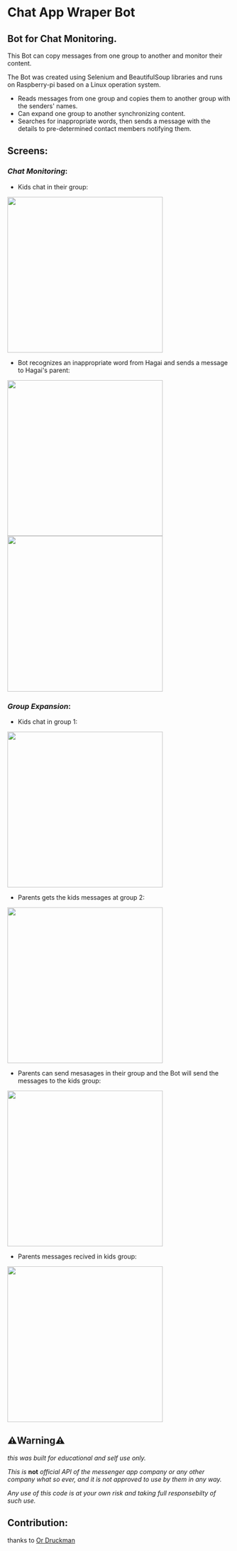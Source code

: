 # Chat App Wraper Bot
## Bot for Chat Monitoring.

This Bot can copy messages from one group to another and monitor their content.

The Bot was created using Selenium and BeautifulSoup libraries and runs on Raspberry-pi based on a Linux operation system.


- Reads messages from one group and copies them to another group with the senders' names.
- Can expand one group to another synchronizing content.
- Searches for inappropriate words, then sends a message with the details to pre-determined contact members notifying them.


## Screens:
### *Chat Monitoring*:

- Kids chat in their group:
<img src="https://user-images.githubusercontent.com/70321869/139730163-50cca766-09ba-4471-9c55-441499f2dedc.jpg" width="350">

- Bot recognizes an inappropriate word from Hagai and sends a message to Hagai's parent:

<img src="https://user-images.githubusercontent.com/70321869/139730032-0c89a652-d0bc-463e-9b81-385e00c558bc.jpg" width="350">

<img src="https://user-images.githubusercontent.com/70321869/139730041-acfa67fb-6553-4ddf-b8f2-c76d2c9edcda.jpg" width="350">


### *Group Expansion*:

- Kids chat in group 1:

<img src="https://user-images.githubusercontent.com/70321869/139730318-c8a6973d-02ba-4a18-835d-e3079ba67b21.jpg" width="350">


- Parents gets the kids messages at group 2:

<img src="https://user-images.githubusercontent.com/70321869/139730425-eee607a5-5e84-4684-825d-9cd900d3b03b.jpg" width="350">


- Parents can send mesasages in their group and the Bot will send the messages to the kids group:

<img src="https://user-images.githubusercontent.com/70321869/139733843-7e8e4225-07ca-4d23-b3c8-dd8e9c3c69cf.jpg" width="350">


- Parents messages recived in kids group:

<img src="https://user-images.githubusercontent.com/70321869/139730608-250923be-1bf7-40f3-8e8a-34db52d96e47.jpg" width="350">


## **⚠️Warning⚠️**
*this was built for educational and self use only.*

*This is* **not** *official API of the messenger app company or any other company what so ever,  and it is not approved to use by them in any way.*

*Any use of this code is at your own risk and taking full responsebilty of such use.*


## Contribution:
thanks to <a href="https://github.com/ordrukman" target="_blank">Or Druckman</a>





